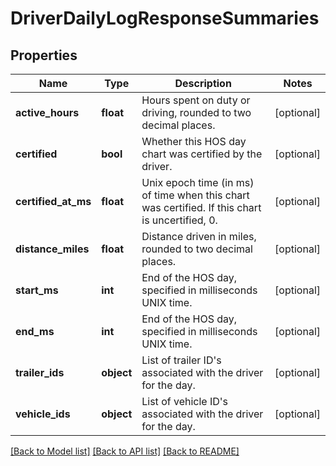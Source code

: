 # DriverDailyLogResponseSummaries

## Properties
Name | Type | Description | Notes
------------ | ------------- | ------------- | -------------
**active_hours** | **float** | Hours spent on duty or driving, rounded to two decimal places. | [optional] 
**certified** | **bool** | Whether this HOS day chart was certified by the driver. | [optional] 
**certified_at_ms** | **float** | Unix epoch time (in ms) of time when this chart was certified. If this chart is uncertified, 0. | [optional] 
**distance_miles** | **float** | Distance driven in miles, rounded to two decimal places. | [optional] 
**start_ms** | **int** | End of the HOS day, specified in milliseconds UNIX time. | [optional] 
**end_ms** | **int** | End of the HOS day, specified in milliseconds UNIX time. | [optional] 
**trailer_ids** | **object** | List of trailer ID&#39;s associated with the driver for the day. | [optional] 
**vehicle_ids** | **object** | List of vehicle ID&#39;s associated with the driver for the day. | [optional] 

[[Back to Model list]](../README.md#documentation-for-models) [[Back to API list]](../README.md#documentation-for-api-endpoints) [[Back to README]](../README.md)


